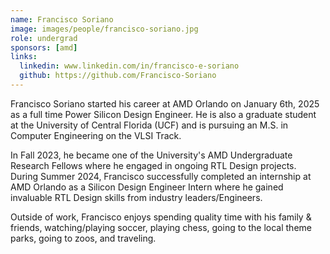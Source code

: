 ```yaml
---
name: Francisco Soriano
image: images/people/francisco-soriano.jpg
role: undergrad
sponsors: [amd]
links:
  linkedin: www.linkedin.com/in/francisco-e-soriano
  github: https://github.com/Francisco-Soriano
---
```


Francisco Soriano started his career at AMD Orlando on January 6th, 2025 as a full time Power Silicon Design Engineer. He is also a graduate student at the University of Central Florida (UCF) and is pursuing an M.S. in Computer Engineering on the VLSI Track.

In Fall 2023, he became one of the University's AMD Undergraduate Research Fellows where he engaged in ongoing RTL Design projects. During Summer 2024, Francisco successfully completed an internship at AMD Orlando as a Silicon Design Engineer Intern where he gained invaluable RTL Design skills from industry leaders/Engineers.

Outside of work, Francisco enjoys spending quality time with his family & friends, watching/playing soccer, playing chess, going to the local theme parks, going to zoos, and traveling.
